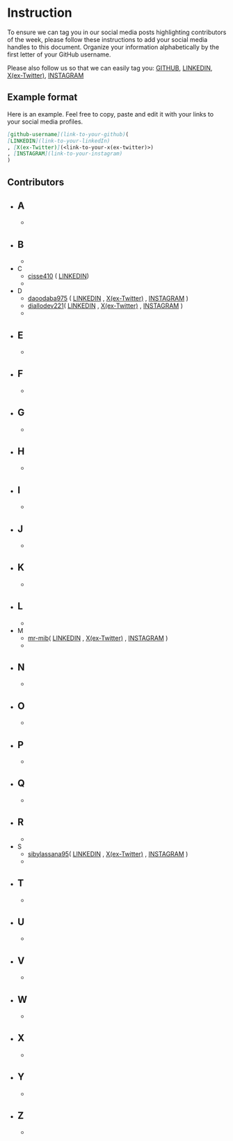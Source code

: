 # Instruction

To ensure we can tag you in our social media posts highlighting contributors of the week, please follow these instructions to add your social media handles to this document. Organize your information alphabetically by the first letter of your GitHub username.

Please also follow us so that we can easily tag you:
[GITHUB](https://github.com/mr-mib), [LINKEDIN](https://www.linkedin.com/in/moustapha-ibrahima-ba-194bb2194/), [X(ex-Twitter)](https://twitter.com/M_I_Ba), [INSTAGRAM](https://www.instagram.com/moustapha_ibrahima_ba/)

## Example format

Here is an example. Feel free to copy, paste and edit it with your links to your social media profiles.

```markdown
[github-username](link-to-your-github)(
[LINKEDIN](link-to-your-linkedIn)
, [X(ex-Twitter)](<link-to-your-x(ex-twitter)>)
, [INSTAGRAM](link-to-your-instagram)
)
```

## Contributors

- ## A
  -
- ## B
  -
- C
  - [cisse410](http://github.com/cisse410/) (
    [LINKEDIN](https://www.linkedin.com/in/issakha-cisse/))
  -
- D
  - [daoodaba975](http://github.com/daoodaba975/) (
    [LINKEDIN](https://www.linkedin.com/in/daoodaba975/)
    , [X(ex-Twitter)](https://twitter.com/daoodaba975)
    , [INSTAGRAM](https://instagram.com/daoodaba975)
    )
  - [diallodev221](https://github.com/diallodev221)(
    [LINKEDIN]([link-to-your-linkedIn](https://www.linkedin.com/in/diallodev/))
    , [X(ex-Twitter)](https://x.com/diallo__dev)
    , [INSTAGRAM](https://www.instagram.com/diallodev_2.0/)
    )
  -
- ## E
  -
- ## F
  -
- ## G
  -
- ## H
  -
- ## I
  -
- ## J
  -
- ## K
  -
- ## L
  -
- M
  - [mr-mib](https://github.com/mr-mib)(
    [LINKEDIN](https://www.linkedin.com/in/moustapha-ibrahima-ba-194bb2194/)
    , [X(ex-Twitter)](https://twitter.com/M_I_Ba)
    , [INSTAGRAM](https://www.instagram.com/moustapha_ibrahima_ba/)
    )
  -
- ## N
  -
- ## O
  -
- ## P
  -
- ## Q
  -
- ## R
  -
- S
  - [sibylassana95](http://github.com/sibylassana95/)(
    [LINKEDIN](https://www.linkedin.com/in/sibylassana/)
    , [X(ex-Twitter)](https://twitter.com/sibyog13)
    , [INSTAGRAM](https://instagram.com/siby_global)
    )
  -
- ## T
  -
- ## U
  -
- ## V
  -
- ## W
  -
- ## X
  -
- ## Y
  -
- ## Z
  -
